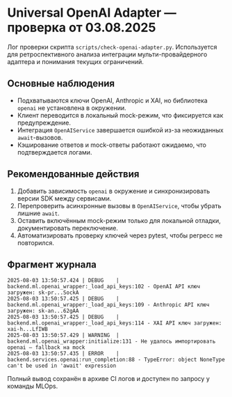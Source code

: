 # Universal OpenAI Adapter — проверка от 03.08.2025

Лог проверки скрипта `scripts/check-openai-adapter.py`. Используется для ретроспективного анализа интеграции мульти-провайдерного адаптера и понимания текущих ограничений.

## Основные наблюдения

- Подхватываются ключи OpenAI, Anthropic и XAI, но библиотека `openai` не установлена в окружении.
- Клиент переводится в локальный mock-режим, что фиксируется как предупреждение.
- Интеграция `OpenAIService` завершается ошибкой из-за неожиданных `await`-вызовов.
- Кэширование ответов и mock-ответы работают ожидаемо, что подтверждается логами.

## Рекомендованные действия

1. Добавить зависимость `openai` в окружение и синхронизировать версии SDK между сервисами.
2. Перепроверить асинхронные вызовы в `OpenAIService`, чтобы убрать лишние `await`.
3. Оставить включённым mock-режим только для локальной отладки, документировать переключение.
4. Автоматизировать проверку ключей через pytest, чтобы регресс не повторился.

## Фрагмент журнала

```text
2025-08-03 13:50:57.424 | DEBUG    | backend.ml.openai_wrapper:_load_api_keys:102 - OpenAI API ключ загружен: sk-pr...SockA
2025-08-03 13:50:57.425 | DEBUG    | backend.ml.openai_wrapper:_load_api_keys:109 - Anthropic API ключ загружен: sk-an...62gAA
2025-08-03 13:50:57.425 | DEBUG    | backend.ml.openai_wrapper:_load_api_keys:114 - XAI API ключ загружен: xai-h...LfIWB
2025-08-03 13:50:57.429 | WARNING  | backend.ml.openai_wrapper:initialize:131 - Не удалось импортировать openai — fallback на mock
2025-08-03 13:50:57.435 | ERROR    | backend.services.openai:run_completion:88 - TypeError: object NoneType can't be used in 'await' expression
```

Полный вывод сохранён в архиве CI логов и доступен по запросу у команды MLOps.
